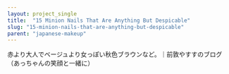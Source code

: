 ```yaml
---
layout: project_single
title:  "15 Minion Nails That Are Anything But Despicable"
slug: "15-minion-nails-that-are-anything-but-despicable"
parent: "japanese-makeup"
---
```

赤より大人でベージュより女っぽい秋色ブラウンなど。｜前敦やすすのブログ （あっちゃんの笑顔と一緒に）